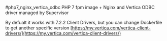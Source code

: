 #php7_nginx_vertica_odbc
PHP 7 fpm image + Nginx and Vertica ODBC driver managed by Supervisor

By defualt it works with 7.2.2 Client Drivers, but you can change Dockerfile to get another specific version [https://my.vertica.com/vertica-client-drivers/](https://my.vertica.com/vertica-client-drivers/)